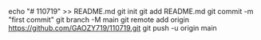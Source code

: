 echo "# 110719" >> README.md
git init
git add README.md
git commit -m "first commit"
git branch -M main
git remote add origin https://github.com/GAOZY719/110719.git
git push -u origin main
